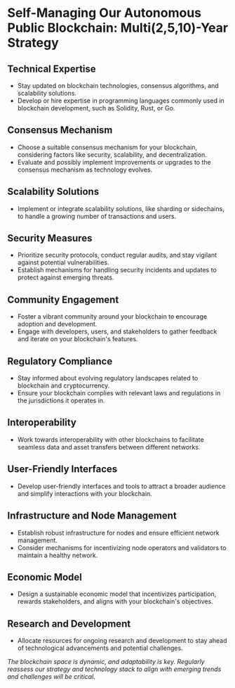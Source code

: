 # Self-Managing Our Autonomous Public Blockchain: Multi(2,5,10)-Year Strategy

## Technical Expertise
- Stay updated on blockchain technologies, consensus algorithms, and scalability solutions.
- Develop or hire expertise in programming languages commonly used in blockchain development, such as Solidity, Rust, or Go.

## Consensus Mechanism
- Choose a suitable consensus mechanism for your blockchain, considering factors like security, scalability, and decentralization.
- Evaluate and possibly implement improvements or upgrades to the consensus mechanism as technology evolves.

## Scalability Solutions
- Implement or integrate scalability solutions, like sharding or sidechains, to handle a growing number of transactions and users.

## Security Measures
- Prioritize security protocols, conduct regular audits, and stay vigilant against potential vulnerabilities.
- Establish mechanisms for handling security incidents and updates to protect against emerging threats.

## Community Engagement
- Foster a vibrant community around your blockchain to encourage adoption and development.
- Engage with developers, users, and stakeholders to gather feedback and iterate on your blockchain's features.

## Regulatory Compliance
- Stay informed about evolving regulatory landscapes related to blockchain and cryptocurrency.
- Ensure your blockchain complies with relevant laws and regulations in the jurisdictions it operates in.

## Interoperability
- Work towards interoperability with other blockchains to facilitate seamless data and asset transfers between different networks.

## User-Friendly Interfaces
- Develop user-friendly interfaces and tools to attract a broader audience and simplify interactions with your blockchain.

## Infrastructure and Node Management
- Establish robust infrastructure for nodes and ensure efficient network management.
- Consider mechanisms for incentivizing node operators and validators to maintain a healthy network.

## Economic Model
- Design a sustainable economic model that incentivizes participation, rewards stakeholders, and aligns with your blockchain's objectives.

## Research and Development
- Allocate resources for ongoing research and development to stay ahead of technological advancements and potential challenges.

*The blockchain space is dynamic, and adaptability is key. Regularly reassess our strategy and technology stack to align with emerging trends and challenges will be critical.*
